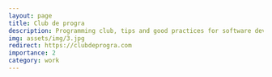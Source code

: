 ```yaml
---
layout: page
title: Club de progra
description: Programming club, tips and good practices for software development.
img: assets/img/3.jpg
redirect: https://clubdeprogra.com
importance: 2
category: work
---
```

